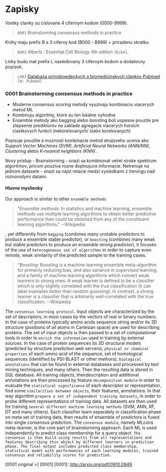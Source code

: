 Zapisky
=========

Vsetky clanky su cislovane 4 cifernym kodom (0000-9999).
> `0001` Brainstorming consensus methods in practice

Knihy maju prefix B a 3 ciferny kod (B000 - B999) + priradenu skratku
> `B003` Alberts : Essential Cell Biology 4th edition `[Ecb4]`.

Linky budu mat prefix L nasledovany 3 cifernym kodom a dodatocny popisok.

> `L001` [Databaza prirodovedeckych a biomedicinskych clankov Pubmed](http://www.ncbi.nlm.nih.gov/pubmed) `[W: Pubmed]`

### 0001 Brainstorming consensus methods in practice

 * Moderne consensus scoring metody vyuzivaju kombinaciu viacerych metod ML
 * Kombinuju algoritmy, ktore su len lokalne vyhodne
 * Ensemble metody ako bagging alebo boosting boli uspesne pouzite pre zlepsenie prediktorov na zaklade agregacie viacerych horsich ciastkovych funkcii (nekorelovanych/ slabo korelovanych)

Popisuje pouzitie a moznosti kombinacie metod strojoveho ucenia ako *Support Vector Machines (SVM)*, *Artificial Neural Networks (ANN/NN)*, *Clustering* alebo *K-nearest neighbors (KNN)*.

Novy pristup - Brainstorming - snazi sa kombinovat velmi siroke spektrum algoritmov, pricom pouziva rozne doplnujuce informacie. Netrenuje na jednom datasete - snazi sa najst relacie medzi vysledkami z treningu nad roznorodymi datami.

#### Hlavne myslienky

Our approach is similar to other `ensemble methods`
> "*Ensemble methods*: In statistics and machine learning, ensemble methods use multiple learning algorithms to obtain better predictive performance than could be obtained from any of the constituent learning algorithms."
> --Wikipedia

, yet differently from `bagging` (combines
many unstable predictors to produce a ensemble stable predictor), or `boosting` (combines
many weak but stable predictors to produce an ensemble strong predictor), it focuses of the
use of `heterogeneous set of algorithms` in order to capture even remote, weak similarity of
the predicted sample to the training cases.
> "*Boosting*: Boosting is a machine learning ensemble meta-algorithm for primarily reducing bias, and also variance in supervised learning, and a family of machine learning algorithms which convert weak learners to strong ones. A weak learner is defined to be a classifier which is only slightly correlated with the true classification (it can label examples better than random guessing). In contrast, a strong learner is a classifier that is arbitrarily well-correlated with the true classification.
> --Wikipedia

The `consensus learning protocol`. Input objects are characterized by the set of
descriptors, in most cases by the vectors of real or binary numbers. In the case of proteins
typically amino acids sequence string and/or its 3D structure (positions of all atoms in
Cartesian space) are used for describing proteins. The set of input objects is then passed to a
set of computational tools in order to `enrich the information` used in training by external
sources. In the case of protein sequences its 3D structural models (predicted by structure
prediction web servers), `physical or chemical properties` of each amino acid of the sequence,
set of homological sequences (identified by PSI-BLAST or other methors), `biological annotations` that can be found in external databases and processed by text mining techniques,
and many others. Then the resulting data is stored in SQL database. All training objects, theirdescription and additional annotations are then processed by feature `decomposition module`
in order to evaluate the `statistical significance` of each descriptor or representation, find some
`similarities between objects`, their features, annotations. In that way algorithm `prepare a set of independent training datasets`, in order to probe different representations of training data.
All datasets are then used for training `several different machine learning methods` (SVM,
ANN, RF, DT and many others). Each classifier learn separately in classification phase on
meta set of training data, then results of ensemble of predictors is fused into single consensus
prediction. The `consensus module`, namely MLcons meta-learner, is the core part of
brainstorming approach. Each ML is used independently to predict class membership for a
query object. `The consensus is then build using results from all representations and features describing this object by different learners in prediction phase. The final output includes predicted class membership, statistical model with performances of each learning modules, trained consensus and reliability scores for prediction.`

[0001 original >] [0001]
[0001]: http://arxiv.org/pdf/0910.0949
